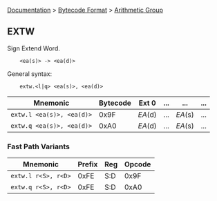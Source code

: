 [Documentation](../../README.md) > [Bytecode Format](../README.md) > [Arithmetic Group](../InstructionsArithmetic.md)

## EXTW

Sign Extend Word.

        <ea(s)> -> <ea(d)>

General syntax:

        extw.<l|q> <ea(s)>, <ea(d)>

| Mnemonic | Bytecode | Ext 0 | ... | ... | ... |
| - | - | - | - | - | - |
| `extw.l <ea(s)>, <ea(d)>` | 0x9F | *EA*(d) | ... | *EA*(s) | ... |
| `extw.q <ea(s)>, <ea(d)>` | 0xA0 | *EA*(d) | ... | *EA*(s) | ... |

### Fast Path Variants

| Mnemonic | Prefix | Reg | Opcode |
| - | - | - | - |
| `extw.l r<S>, r<D>` | 0xFE | S:D | 0x9F |
| `extw.q r<S>, r<D>` | 0xFE | S:D | 0xA0 |
